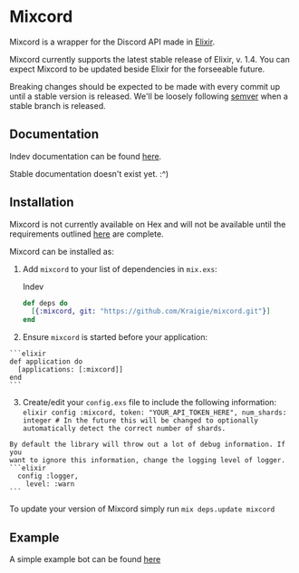# Mixcord

Mixcord is a wrapper for the Discord API made in [Elixir](http://elixir-lang.org/).

Mixcord currently supports the latest stable release of Elixir, v. 1.4. You can expect Mixcord to be updated beside Elixir for the forseeable future.

Breaking changes should be expected to be made with every commit up until a stable version is released.
We'll be loosely following [semver](http://semver.org/) when a stable branch is released.

## Documentation
Indev documentation can be found [here](https://kraigie.github.io/mixcord/).

Stable documentation doesn't exist yet. :^)

## Installation

Mixcord is not currently available on Hex and will not be available until the requirements outlined [here](https://github.com/Kraigie/mixcord/projects/1) are complete.

Mixcord can be installed as:

  1. Add `mixcord` to your list of dependencies in `mix.exs`:

      Indev
      ```elixir
      def deps do
        [{:mixcord, git: "https://github.com/Kraigie/mixcord.git"}]
      end
      ```

  2. Ensure `mixcord` is started before your application:

    ```elixir
    def application do
      [applications: [:mixcord]]
    end
    ```

  3. Create/edit your `config.exs` file to include the following information:
    ```elixir
      config :mixcord,
        token: "YOUR_API_TOKEN_HERE",
        num_shards: integer # In the future this will be changed to optionally automatically detect the correct number of shards.
    ```

    By default the library will throw out a lot of debug information. If you
    want to ignore this information, change the logging level of logger.
    ```elixir
      config :logger,
        level: :warn
    ```

To update your version of Mixcord simply run `mix deps.update mixcord`

## Example
A simple example bot can be found [here](https://github.com/Kraigie/mixbot)
